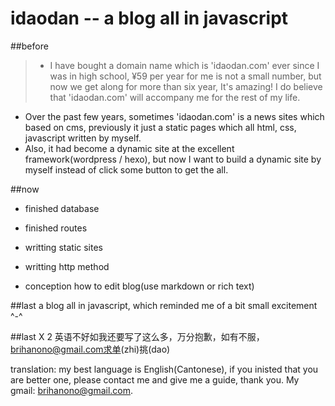 # idaodan -- a blog all in javascript

##before
> - I have bought a domain name which is 'idaodan.com' ever since I was in high school, ¥59 per year for me is not a small number, but now we get along for more than six year, It's amazing! I do believe that 'idaodan.com' will accompany me for the rest of my life.
- Over the past few years, sometimes 'idaodan.com' is a news sites which based on cms, previously it just a static pages which all html, css, javascript written by myself.
- Also, it had become a dynamic site at the excellent framework(wordpress / hexo), but now I want to build a dynamic site by myself instead of click some button to get the all.

##now
- finished database
- finished routes

- writting static sites
- writting http method

- conception how to edit blog(use markdown or rich text)

##last
a blog all in javascript, which reminded me of a bit small excitement ^-^

##last X 2
英语不好如我还要写了这么多，万分抱歉，如有不服，brihanono@gmail.com求单(zhi)挑(dao)


translation: my best language is English(Cantonese), if you inisted that you are better one, please contact me and give me a guide, thank you. My gmail: brihanono@gmail.com.
